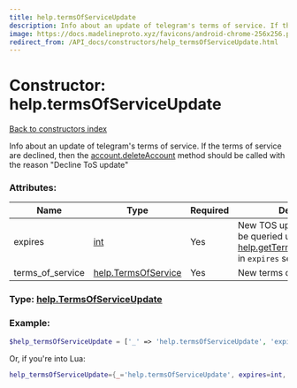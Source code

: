 ```yaml
---
title: help.termsOfServiceUpdate
description: Info about an update of telegram's terms of service. If the terms of service are declined, then the [account.deleteAccount](../methods/account.deleteAccount.md) method should be called with the reason "Decline ToS update"
image: https://docs.madelineproto.xyz/favicons/android-chrome-256x256.png
redirect_from: /API_docs/constructors/help_termsOfServiceUpdate.html
---
```

# Constructor: help.termsOfServiceUpdate  
[Back to constructors index](index.md)



Info about an update of telegram's terms of service. If the terms of service are declined, then the [account.deleteAccount](../methods/account.deleteAccount.md) method should be called with the reason "Decline ToS update"

### Attributes:

| Name     |    Type       | Required | Description |
|----------|---------------|----------|-------------|
|expires|[int](../types/int.md) | Yes|New TOS updates will have to be queried using [help.getTermsOfServiceUpdate](../methods/help.getTermsOfServiceUpdate.md) in `expires` seconds|
|terms\_of\_service|[help.TermsOfService](../constructors/help.TermsOfService.md) | Yes|New terms of service|



### Type: [help.TermsOfServiceUpdate](../types/help.TermsOfServiceUpdate.md)


### Example:

```php
$help_termsOfServiceUpdate = ['_' => 'help.termsOfServiceUpdate', 'expires' => int, 'terms_of_service' => help.TermsOfService];
```  


Or, if you're into Lua:

```lua
help_termsOfServiceUpdate={_='help.termsOfServiceUpdate', expires=int, terms_of_service=help.TermsOfService}

```


